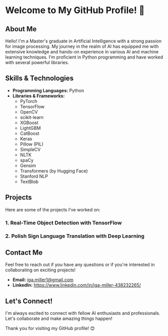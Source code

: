 # Welcome to My GitHub Profile! 🌟

## About Me
Hello! I'm a Master's graduate in Artificial Intelligence with a strong passion for image processing. My journey in the realm of AI has equipped me with extensive knowledge and hands-on experience in various AI and machine learning techniques. I'm proficient in Python programming and have worked with several powerful libraries.

## Skills & Technologies
- **Programming Languages:** Python
- **Libraries & Frameworks:**
  - PyTorch
  - TensorFlow
  - OpenCV
  - scikit-learn
  - XGBoost
  - LightGBM
  - CatBoost
  - Keras
  - Pillow (PIL)
  - SimpleCV
  - NLTK
  - spaCy
  - Gensim
  - Transformers (by Hugging Face)
  - Stanford NLP
  - TextBlob

## Projects
Here are some of the projects I've worked on:

### 1. Real-Time Object Detection with TensorFlow

### 2. Polish Sign Language Translation with Deep Learning


## Contact Me
Feel free to reach out if you have any questions or if you're interested in collaborating on exciting projects!

- **Email:** iga.miller1@gmail.com
- **LinkedIn:** https://www.linkedin.com/in/iga-miller-438232265/

## Let's Connect!
I'm always excited to connect with fellow AI enthusiasts and professionals. Let's collaborate and make amazing things happen!

Thank you for visiting my GitHub profile! 😊


